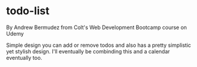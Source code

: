# todo-list

By Andrew Bermudez from Colt's Web Development Bootcamp course on Udemy

Simple design you can add or remove todos and also has a pretty simplistic yet stylish design. 
I'll eventually be combinding this and a calendar eventually too.
